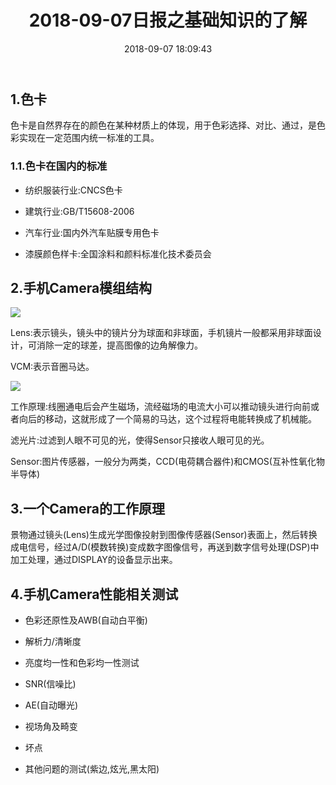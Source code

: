 ﻿---
title: 2018-09-07日报之基础知识的了解
comments: true
date: 2018-09-07 18:09:43
categories: 博客列表
tags: Camera tuning小组日报
about:

---

## 1.色卡

色卡是自然界存在的颜色在某种材质上的体现，用于色彩选择、对比、通过，是色彩实现在一定范围内统一标准的工具。

### 1.1.色卡在国内的标准

* 纺织服装行业:CNCS色卡

* 建筑行业:GB/T15608-2006

* 汽车行业:国内外汽车贴膜专用色卡

* 漆膜颜色样卡:全国涂料和颜料标准化技术委员会

## 2.手机Camera模组结构

![ ](https://www.cnblogs.com/images/cnblogs_com/cliy-10/1299108/o_1.png)

Lens:表示镜头，镜头中的镜片分为球面和非球面，手机镜片一般都采用非球面设计，可消除一定的球差，提高图像的边角解像力。

VCM:表示音圈马达。

![ ](https://www.cnblogs.com/images/cnblogs_com/cliy-10/1299108/o_2.png)

工作原理:线圈通电后会产生磁场，流经磁场的电流大小可以推动镜头进行向前或者向后的移动，这就形成了一个简易的马达，这个过程将电能转换成了机械能。

滤光片:过滤到人眼不可见的光，使得Sensor只接收人眼可见的光。

Sensor:图片传感器，一般分为两类，CCD(电荷耦合器件)和CMOS(互补性氧化物半导体)

## 3.一个Camera的工作原理

景物通过镜头(Lens)生成光学图像投射到图像传感器(Sensor)表面上，然后转换成电信号，经过A/D(模数转换)变成数字图像信号，再送到数字信号处理(DSP)中加工处理，通过DISPLAY的设备显示出来。

## 4.手机Camera性能相关测试

* 色彩还原性及AWB(自动白平衡)

* 解析力/清晰度

* 亮度均一性和色彩均一性测试

* SNR(信噪比)

* AE(自动曝光)

* 视场角及畸变

* 坏点

* 其他问题的测试(紫边,炫光,黑太阳)